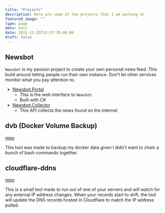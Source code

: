 ```yaml
---
title: "Projects"
description: Here are some of the projects that I am working on
featured_image: ""
type: page
menu: main
date: 2022-12-25T15:57:20-08:00
draft: false
---
```


## Newsbot

`Newsbot` is my passion project to create your own personal news feed.  This build around letting people run their own instance.  Don't let other services monitor what you pay attention to.

- [Newsbot.Portal](https://git.jamestombleson.com/jtom38/Newsbot.Portal)
  - This is the web interface to `Newsbot`.  
  - Built with C#
- [Newsbot.Collector](https://git.jamestombleson.com/jtom38/Newsbot.Collector)
  - This API collects the news found on the internet

## dvb (Docker Volume Backup)

[repo](https://github.com/jtom38/dvb)

This tool was made to backup my docker data given I didn't want to chain a bunch of bash commands together.  

## cloudflare-ddns

[repo](https://git.jamestombleson.com/jtom38/cloudflare-ddns)

This is a small tool made to run out of one of your servers and will watch for any external IP address changes.  When your records start to drift, the tool will update the DNS records hosted in Cloudflare to match the IP address pulled.


